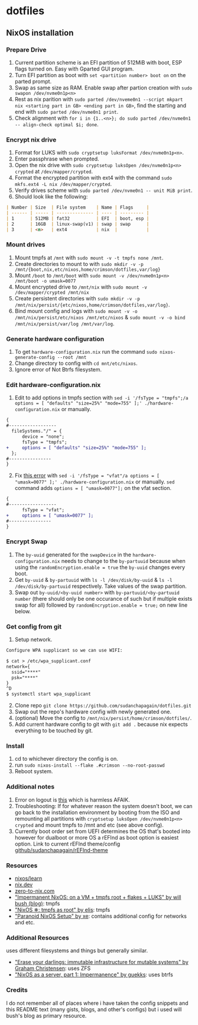 dotfiles
========

## NixOS installation

### Prepare Drive

1. Current partition scheme is an EFI partition of 512MiB with boot, ESP flags turned on. Easy with Gparted GUI program.
2. Turn EFI partition as boot with `set <partition number> boot on` on the parted prompt.
3. Swap as same size as RAM. Enable swap after partion creation with `sudo swapon /dev/nvme0n1p<n>`
4. Rest as nix parition with `sudo parted /dev/nveme0n1 --script mkpart nix <starting part in GB> <ending part in GB>`, find the starting and end with `sudo parted /dev/nvme0n1 print`.
5. Check alignment with `for i in {1..<n>}; do sudo parted /dev/nvme0n1 -- align-check optimal $i; done`.

### Encrypt nix drive

1. Format for LUKS with `sudo cryptsetup luksFormat /dev/nvme0n1p<n>`.
2. Enter passphrase when prompted.
3. Open the nix drive with `sudo cryptsetup luksOpen /dev/nvme0n1p<n> crypted` at `/dev/mapper/crypted`.
4. Format the encrypted partition with ext4 with the command `sudo mkfs.ext4 -L nix /dev/mapper/crypted`.
5. Verify drives scheme with `sudo parted /dev/nvme0n1 -- unit MiB print`.
6. Should look like the following:

```markdown
| Number | Size  | File system    | Name | Flags     |
| ------ | ----- | -------------- | ---- | --------- |
| 1      | 512MB | fat32          | EFI  | boot, esp |
| 2      | 16GB  | linux-swap(v1) | swap | swap      |
| 3      | <n>   | ext4           | nix  |           |
```

### Mount drives

1. Mount tmpfs at `/mnt` with `sudo mount -v -t tmpfs none /mnt`.
2. Create directories to mount to with `sudo mkdir -v -p /mnt/{boot,nix,etc/nixos,home/crimson/dotfiles,var/log}`
3. Mount `/boot` to `/mnt/boot` with `sudo mount -v /dev/nvme0n1p<n> /mnt/boot -o umask=0077`
4. Mount encrypted drive to `/mnt/nix` with `sudo mount -v /dev/mapper/crypted /mnt/nix`
5. Create persistent directories with `sudo mkdir -v -p /mnt/nix/persist/{etc/nixos,home/crimson/dotfiles,var/log}`.
6. Bind mount config and logs with `sudo mount -v -o /mnt/nix/persist/etc/nixos /mnt/etc/nixos` & `sudo mount -v -o bind /mnt/nix/persist/var/log /mnt/var/log`.

### Generate hardware configuration

1. To get `hardware-configuration.nix` run the command `sudo nixos-generate-config --root /mnt`
2. Change directory to config with `cd mnt/etc/nixos`.
3. Ignore error of Not Btrfs filesystem.

### Edit hardware-configuration.nix

1. Edit to add options in tmpfs section with `sed -i '/fsType = "tmpfs";/a options = [ "defaults" "size=25%" "mode=755" ];' ./hardware-configuration.nix` or manually.

```diff
{
#------------------
  fileSystems."/" = {
      device = "none";
      fsType = "tmpfs";
+     options = [ "defaults" "size=25%" "mode=755" ];
  };
#----------------
}
```

2. Fix [this error](https://github.com/NixOS/nixpkgs/issues/279362) with `sed -i '/fsType = "vfat"/a options = [ "umask=0077" ];' ./hardware-configuration.nix` or manually. `sed` command adds `options = [ "umask=0077"];` on the vfat section.

```diff
{
#------------------
      fsType = "vfat";
+     options = [ "umask=0077" ];
#----------------
}
```

### Encrypt Swap

1. The `by-uuid` generated for the `swapDevice` in the `hardware-configuration.nix` needs to change to the `by-partuuid` because when using the `randomEncryption.enable = true` the `by-uuid` changes every boot.
2. Get `by-uuid` & `by-partuuid` with `ls -l /dev/disk/by-uuid` & `ls -l /dev/disk/by-partuuid` respectively. Take values of the swap partition.
3. Swap out `by-uuid/<by-uuid number>` with `by-partuuid/<by-partuuid number` (there should only be one occurance of such but if multiple exists swap for all) followed by `randomEncryption.enable = true;` on new line below.

### Get config from git

1. Setup network.

```txt
Configure WPA supplicant so we can use WIFI:

$ cat > /etc/wpa_supplicant.conf
network={
  ssid="****"
  psk="****"
}
^D
$ systemctl start wpa_supplicant
```

2. Clone repo `git clone https://github.com/sudanchapagain/dotfiles.git`
3. Swap out the repo's hardware config with newly generated one.
4. (optional) Move the config to `/mnt/nix/persist/home/crimson/dotfiles/`.
5. Add current hardware config to git with `git add .` because nix expects everything to be touched by git.

### Install

1. cd to whichever directory the config is on.
2. run `sudo nixos-install --flake .#crimson --no-root-passwd`
3. Reboot system.

### Additional notes

1. Error on logout is [this](https://github.com/nix-community/impermanence/issues/21) which is harmless AFAIK.
2. Troubleshooting: If for whatever reason the system doesn't boot, we can go back to the installation environment by booting from the ISO and remounting all partitions with `cryptsetup luksOpen /dev/nvme0n1p<n> crypted` and mount tmpfs to /mnt and etc (see above config).
3. Currently boot order set from UEFI determines the OS that's booted into however for dualboot or more OS a rEFInd as boot option is easiest option. Link to current rEFInd theme/config [github/sudanchapagain/rEFInd-theme](https://github.com/sudanchapagain/rEFInd-theme)

### Resources

- [nixos/learn](https://nixos.org/learn)
- [nix.dev](https://nix.dev/)
- [zero-to-nix.com](https://zero-to-nix.com/)
- ["Impermanent NixOS: on a VM + tmpfs root + flakes + LUKS" by will bush (blog)](https://willbush.dev/blog/impermanent-nixos/): tmpfs
- ["NixOS ❄: tmpfs as root" by elis](https://elis.nu/blog/2020/05/nixos-tmpfs-as-root/): tmpfs
- ["Paranoid NixOS Setup" by xe](https://xeiaso.net/blog/paranoid-nixos-2021-07-18/): contains additional config for networks and etc.

### Additional Resources

uses different filesystems and things but generally similar.

- ["Erase your darlings: immutable infrastructure for mutable systems" by Graham Christensen](https://grahamc.com/blog/erase-your-darlings/): uses ZFS
- ["NixOS as a server, part 1: Impermanence" by guekks](https://guekka.github.io/nixos-server-1/): uses btrfs

### Credits

I do not remember all of places where i have taken the config snippets and this README text (many gists, blogs, and other's configs) but i used will bush's blog as primary resource.
